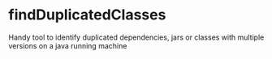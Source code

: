 # findDuplicatedClasses
Handy tool to identify duplicated dependencies, jars or classes with multiple versions on a java running machine 
